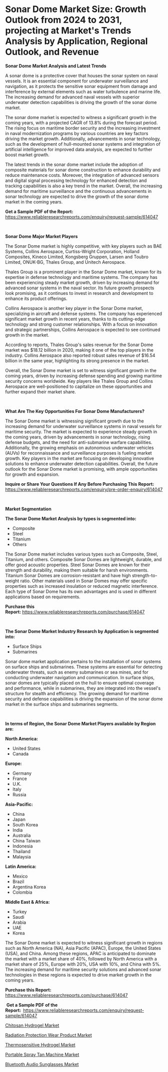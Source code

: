 <p><h1>Sonar Dome Market Size: Growth Outlook from 2024 to 2031, projecting at Market's Trends Analysis by Application, Regional Outlook, and Revenue</h1></p><p><strong>Sonar Dome Market Analysis and Latest Trends</strong></p>
<p><p>A sonar dome is a protective cover that houses the sonar system on naval vessels. It is an essential component for underwater surveillance and navigation, as it protects the sensitive sonar equipment from damage and interference by external elements such as water turbulence and marine life. The increasing demand for advanced naval vessels with superior underwater detection capabilities is driving the growth of the sonar dome market.</p><p>The sonar dome market is expected to witness a significant growth in the coming years, with a projected CAGR of 13.8% during the forecast period. The rising focus on maritime border security and the increasing investment in naval modernization programs by various countries are key factors driving the market growth. Additionally, advancements in sonar technology, such as the development of hull-mounted sonar systems and integration of artificial intelligence for improved data analysis, are expected to further boost market growth.</p><p>The latest trends in the sonar dome market include the adoption of composite materials for sonar dome construction to enhance durability and reduce maintenance costs. Moreover, the integration of advanced sensors and digital signal processing technology for enhanced detection and tracking capabilities is also a key trend in the market. Overall, the increasing demand for maritime surveillance and the continuous advancements in sonar technology are expected to drive the growth of the sonar dome market in the coming years.</p></p>
<p><strong>Get a Sample PDF of the Report:&nbsp;</strong> <a href="https://www.reliableresearchreports.com/enquiry/request-sample/614047">https://www.reliableresearchreports.com/enquiry/request-sample/614047</a></p>
<p>&nbsp;</p>
<p><strong>Sonar Dome Major Market Players</strong></p>
<p><p>The Sonar Dome market is highly competitive, with key players such as BAE Systems, Collins Aerospace, Curtiss-Wright Corporation, Holland Composites, Kineco Limited, Kongsberg Gruppen, Larsen and Toubro Limited, ONUK-BG, Thales Group, and Unitech Aerospace.</p><p>Thales Group is a prominent player in the Sonar Dome market, known for its expertise in defense technology and maritime systems. The company has been experiencing steady market growth, driven by increasing demand for advanced sonar systems in the naval sector. Its future growth prospects look promising, as it continues to invest in research and development to enhance its product offerings.</p><p>Collins Aerospace is another key player in the Sonar Dome market, specializing in aircraft and defense systems. The company has experienced significant market growth in recent years, thanks to its cutting-edge technology and strong customer relationships. With a focus on innovation and strategic partnerships, Collins Aerospace is expected to see continued growth in the market.</p><p>According to reports, Thales Group's sales revenue for the Sonar Dome market was $18.12 billion in 2020, making it one of the top players in the industry. Collins Aerospace also reported robust sales revenue of $16.54 billion in the same year, highlighting its strong presence in the market.</p><p>Overall, the Sonar Dome market is set to witness significant growth in the coming years, driven by increasing defense spending and growing maritime security concerns worldwide. Key players like Thales Group and Collins Aerospace are well-positioned to capitalize on these opportunities and further expand their market share.</p></p>
<p>&nbsp;</p>
<p><strong>What Are The Key Opportunities For Sonar Dome Manufacturers?</strong></p>
<p><p>The Sonar Dome market is witnessing significant growth due to the increasing demand for underwater surveillance systems in naval vessels for maritime security. The market is expected to experience steady growth in the coming years, driven by advancements in sonar technology, rising defense budgets, and the need for anti-submarine warfare capabilities. Additionally, the growing emphasis on autonomous underwater vehicles (AUVs) for reconnaissance and surveillance purposes is fueling market growth. Key players in the market are focusing on developing innovative solutions to enhance underwater detection capabilities. Overall, the future outlook for the Sonar Dome market is promising, with ample opportunities for growth and expansion.</p></p>
<p><strong>Inquire or Share Your Questions If Any Before Purchasing This Report:</strong> <a href="https://www.reliableresearchreports.com/enquiry/pre-order-enquiry/614047">https://www.reliableresearchreports.com/enquiry/pre-order-enquiry/614047</a></p>
<p>&nbsp;</p>
<p><strong>Market Segmentation</strong></p>
<p><strong>The Sonar Dome Market Analysis by types is segmented into:</strong></p>
<p><ul><li>Composite</li><li>Steel</li><li>Titanium</li><li>Others</li></ul></p>
<p><p>The Sonar Dome market includes various types such as Composite, Steel, Titanium, and others. Composite Sonar Domes are lightweight, durable, and offer good acoustic properties. Steel Sonar Domes are known for their strength and durability, making them suitable for harsh environments. Titanium Sonar Domes are corrosion-resistant and have high strength-to-weight ratio. Other materials used in Sonar Domes may offer specific properties such as increased insulation or reduced magnetic interference. Each type of Sonar Dome has its own advantages and is used in different applications based on requirements.</p></p>
<p><strong>Purchase this Report:&nbsp;</strong><a href="https://www.reliableresearchreports.com/purchase/614047">https://www.reliableresearchreports.com/purchase/614047</a></p>
<p>&nbsp;</p>
<p><strong>The Sonar Dome Market Industry Research by Application is segmented into:</strong></p>
<p><ul><li>Surface Ships</li><li>Submarines</li></ul></p>
<p><p>Sonar dome market application pertains to the installation of sonar systems on surface ships and submarines. These systems are essential for detecting underwater threats, such as enemy submarines or sea mines, and for conducting underwater navigation and communication. In surface ships, sonar domes are typically placed on the hull to ensure optimal coverage and performance, while in submarines, they are integrated into the vessel's structure for stealth and efficiency. The growing demand for maritime security and defense capabilities is driving the expansion of the sonar dome market in the surface ships and submarines segments.</p></p>
<p>&nbsp;</p>
<p><strong>In terms of Region, the Sonar Dome Market Players available by Region are:</strong></p>
<p>
    <p> <strong> North America: </strong>
        <ul>
            <li>United States</li>
            <li>Canada</li>
        </ul>
        </p> 
    <p> <strong> Europe: </strong>
        <ul>
            <li>Germany</li>
            <li>France</li>
            <li>U.K.</li>
            <li>Italy</li>
            <li>Russia</li>
        </ul>
        </p> 
    <p> <strong> Asia-Pacific: </strong>
        <ul>
            <li>China</li>
            <li>Japan</li>
            <li>South Korea</li>
            <li>India</li>
            <li>Australia</li>
            <li>China Taiwan</li>
            <li>Indonesia</li>
            <li>Thailand</li>
            <li>Malaysia</li>
        </ul>
        </p> 
    <p> <strong> Latin America: </strong>
        <ul>
            <li>Mexico</li>
            <li>Brazil</li>
            <li>Argentina Korea</li>
            <li>Colombia</li>
        </ul>
        </p> 
    <p> <strong> Middle East & Africa: </strong>
        <ul>
            <li>Turkey</li>
            <li>Saudi</li>
            <li>Arabia</li>
            <li>UAE</li>
            <li>Korea</li>
        </ul>
    </p>
    </p>
<p><p>The Sonar Dome market is expected to witness significant growth in regions such as North America (NA), Asia Pacific (APAC), Europe, the United States (USA), and China. Among these regions, APAC is anticipated to dominate the market with a market share of 40%, followed by North America with a market share of 25%, Europe with 20%, USA with 10%, and China with 5%. The increasing demand for maritime security solutions and advanced sonar technologies in these regions is expected to drive market growth in the coming years.</p></p>
<p><strong>Purchase this Report: </strong><a href="https://www.reliableresearchreports.com/purchase/614047">https://www.reliableresearchreports.com/purchase/614047</a></p>
<p>&nbsp;<strong>Get a Sample PDF of the Report:&nbsp;&nbsp;</strong><a href="https://www.reliableresearchreports.com/enquiry/request-sample/614047">https://www.reliableresearchreports.com/enquiry/request-sample/614047</a></p>
<p><strong></strong></p>
<p><p><a href="https://github.com/singletonthaxterkelliehr2df/Market-Research-Report-List-1/blob/main/chitosan-hydrogel-market.md">Chitosan Hydrogel Market</a></p><p><a href="https://github.com/julyju69/Market-Research-Report-List-2/blob/main/radiation-protection-wear-product-market.md">Radiation Protection Wear Product Market</a></p><p><a href="https://github.com/kufem1/Market-Research-Report-List-1/blob/main/thermosensitive-hydrogel-market.md">Thermosensitive Hydrogel Market</a></p><p><a href="https://github.com/kosella/Market-Research-Report-List-2/blob/main/portable-spray-tan-machine-market.md">Portable Spray Tan Machine Market</a></p><p><a href="https://github.com/nathandecarvalho/Market-Research-Report-List-2/blob/main/bluetooth-audio-sunglasses-market.md">Bluetooth Audio Sunglasses Market</a></p></p>